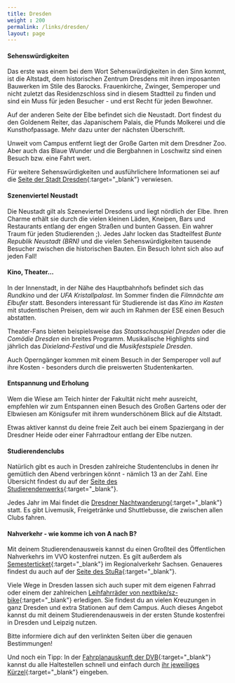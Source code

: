 ```yaml
---
title: Dresden
weight : 200
permalink: /links/dresden/
layout: page
---
```



#### Sehenswürdigkeiten

Das erste was einem bei dem Wort Sehenswürdigkeiten in den Sinn kommt, ist die Altstadt, dem historischen Zentrum Dresdens mit ihren imposanten Bauwerken im Stile des Barocks.
Frauenkirche, Zwinger, Semperoper und nicht zuletzt das Residenzschloss sind in diesem Stadtteil zu finden und sind ein Muss für jeden Besucher - und erst Recht für jeden Bewohner.

Auf der anderen Seite der Elbe befindet sich die Neustadt. Dort findest du den Goldenem Reiter, das Japanischem Palais, die Pfunds Molkerei und díe Kunsthofpassage.
Mehr dazu unter der nächsten Überschrift.

Unweit vom Campus entfernt liegt der Große Garten mit dem Dresdner Zoo. Aber auch das Blaue Wunder und die Bergbahnen in Loschwitz sind einen Besuch bzw. eine Fahrt wert.

Für weitere Sehenswürdigkeiten und ausführlichere Informationen sei auf die [Seite der Stadt Dresden](https://www.dresden.de/de/tourismus/sehen/sehenswertes.php){:target="_blank"} verwiesen.

#### Szenenviertel Neustadt
Die Neustadt gilt als Szeneviertel Dresdens und liegt nördlich der Elbe.
Ihren Charme erhält sie durch die vielen kleinen Läden, Kneipen, Bars und Restaurants entlang der engen Straßen und bunten Gassen.
Ein wahrer Traum für jeden Studierenden ;). Jedes Jahr locken das Stadteilfest *Bunte Republik Neustadt (BRN)* und die vielen Sehenswürdigkeiten tausende Besucher zwischen die historischen Bauten.
Ein Besuch lohnt sich also auf jeden Fall!

#### Kino, Theater...
In der Innenstadt, in der Nähe des Hauptbahnhofs befindet sich das *Rundkino* und der *UFA Kristallpalast*.
Im Sommer finden die *Filmnächte am Elbufer* statt. Besonders interessant für Studierende ist das *Kino im Kasten* mit studentischen Preisen,
dem wir auch im Rahmen der ESE einen Besuch abstatten.

Theater-Fans bieten beispielsweise das *Staatsschauspiel Dresden* oder die *Comödie Dresden* ein breites Programm.
Musikalische Highlights sind jährlich das *Dixieland-Festival* und die *Musikfestspiele Dresden*.

Auch Operngänger kommen mit einem Besuch in der Semperoper voll auf ihre Kosten - besonders durch die preiswerten Studentenkarten.

#### Entspannung und Erholung
Wem die Wiese am Teich hinter der Fakultät nicht mehr ausreicht, empfehlen wir zum Entspannen einen Besuch des Großen Gartens
oder der Elbwiesen am Königsufer mit ihrem wunderschönem Blick auf die Altstadt.

Etwas aktiver kannst du deine freie Zeit auch bei einem Spaziergang in der Dresdner Heide oder einer Fahrradtour entlang der Elbe nutzen.

#### Studierendenclubs
Natürlich gibt es auch in Dresden zahlreiche Studentenclubs in denen ihr gemütlich den Abend verbringen könnt - nämlich 13 an der Zahl. Eine Übersicht findest du auf der [Seite des Studierendenwerks](https://www.studentenwerk-dresden.de/kultur/studentenclubs.html){:target="_blank"}.

Jedes Jahr im Mai findet die [Dresdner Nachtwanderung](https://www.dresdner-nachtwanderung.de/){:target="_blank"} statt. Es gibt Livemusik, Freigetränke und Shuttlebusse, die zwischen allen Clubs fahren.

#### Nahverkehr - wie komme ich von A nach B?
Mit deinem Studierendenausweis kannst du einen Großteil des Öffentlichen Nahverkehrs im VVO kostenfrei nutzen. Es gilt außerdem als [Semesterticket](https://www.vvo-online.de/de/tarif-tickets/sondertickets/semestertickets-153.cshtml){:target="_blank"} im Regionalverkehr Sachsen. Genaueres findest du auch auf der [Seite des StuRa](https://www.stura.tu-dresden.de/semesterticket){:target="_blank"}.

Viele Wege in Dresden lassen sich auch super mit dem eigenen Fahrrad oder einem der zahlreichen [Leihfahrräder von nextbike/sz-bike](https://www.stura.tu-dresden.de/nextbike){:target="_blank"} erledigen. Sie findest du an vielen Kreuzungen in ganz Dresden und extra Stationen auf dem Campus. Auch dieses Angebot kannst du mit deinem Studierendenausweis in der ersten Stunde kostenfrei in Dresden und Leipzig nutzen.

Bitte informiere dich auf den verlinkten Seiten über die genauen Bestimmungen!

Und noch ein Tipp: In der [Fahrplanauskunft der DVB](https://www.dvb.de/de-de/){:target="_blank"} kannst du alle Haltestellen schnell und einfach durch [ihr jeweiliges Kürzel](https://www.dvb.de/de-de/fahrplan/haltestellenauskunft/haltestellenkuerzel/){:target="_blank"} eingeben.
